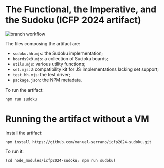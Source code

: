 The Functional, the Imperative, and the Sudoku (ICFP 2024 artifact)
===================================================================
![branch workflow](https://github.com/manuel-serrano/icfp2024-sudoku/actions/workflows/icfp2024-sudoku.yml/badge.svg)


The files composing the artifact are:

  - `sudoku.hh.mjs`: the Sudoku implementation;
  - `boards9x9.mjs`: a collection of Sudoku boards;
  - `utils.mjs`: various utility functions;
  - `set.mjs`: a compatibility kit for JS implementations lacking set support;
  - `test.hh.mjs`: the test driver;
  - `package.json`: the NPM metadata.

To run the artifact:

```
npm run sudoku
```

Running the artifact without a VM
=================================

Install the artifact:

```
npm install https://github.com/manuel-serrano/icfp2024-sudoku.git
```

To run it:

```
(cd node_modules/icfp2024-sudoku; npm run sudoku)
```
